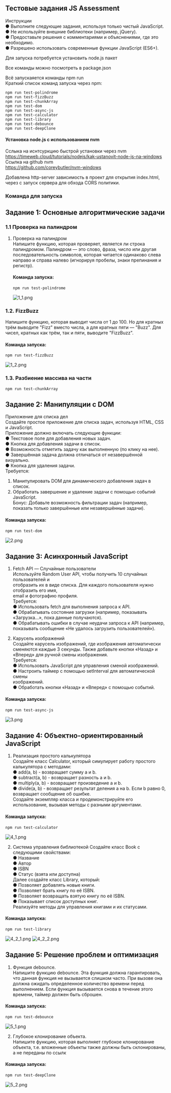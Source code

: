 ## Тестовые задания JS Assessment

Инструкции  
● Выполните следующие задания, используя только чистый JavaScript.  
● Не используйте внешние библиотеки (например, jQuery).  
● Предоставьте решения с комментариями и объяснениями, где это необходимо.  
● Разрешено использовать современные функции JavaScript (ES6+).  

Для запуска потребуется установить node.js пакет  

Все команды можно посмотреть в package.json

Всё запускаяется команды npm run  
Краткий список команд запуска через npm:  

`npm run test-polindrome`  
`npm run test-fizzBuzz`  
`npm run test-chunkArray`  
`npm run test-dom`  
`npm run test-async-js`  
`npm run test-calculator`  
`npm run test-library`  
`npm run test-debounce`  
`npm run test-deepClone`  

#### Установка node.js с использованием nvm
Сслыка на иснтсуркцию быстрой установки через nvm  
https://timeweb.cloud/tutorials/nodejs/kak-ustanovit-node-js-na-windows  
Ссылка на github nvm  
https://github.com/coreybutler/nvm-windows

Добавлена http-server зависимость в проект для открытия index.html,  
через с запуск сервера для обхода CORS политики.



### Команда для запуска

## Задание 1: Основные алгоритмические задачи

### 1.1 Проверка на палиндром

1. Проверка на палиндром  
   Напишите функцию, которая проверяет, является ли строка палиндромом. Палиндром
   — это слово, фраза, число или другая последовательность символов, которая
   читается одинаково слева направо и справа налево (игнорируя пробелы, знаки
   препинания и регистр).  

   #### Команда запуска:
   
   `npm run test-polindrome`

   ![1_1.png](testImages/1_1.png)

### 1.2. FizzBuzz

Напишите функцию, которая выводит числа от 1 до 100. Но для кратных трём
выводите "Fizz" вместо числа, а для кратных пяти — "Buzz". Для чисел, кратных как
трём, так и пяти, выводите "FizzBuzz".

   #### Команда запуска:

   `npm run test-fizzBuzz`

![1_2.png](testImages/1_2.png)

### 1.3. Разбиение массива на части

`npm run test-chunkArray`

## Задание 2: Манипуляции с DOM

Приложение для списка дел  
   Создайте простое приложение для списка задач, используя HTML, CSS и JavaScript.   
   Приложение должно включать следующие функции:   
   ● Текстовое поле для добавления новых задач.   
   ● Кнопка для добавления задачи в список.    
   ● Возможность отметить задачу как выполненную (по клику на нее).  
   ● Завершённая задача должна отличаться от незавершённой визуально.   
   ● Кнопка для удаления задачи.  
   Требуется:
1. Манипулировать DOM для динамического добавления задач в список.
2. Обработать завершение и удаление задачи с помощью событий JavaScript.  
   Бонус: Добавьте возможность фильтрации задач (например, показать только
   завершённые или незавершённые задачи).

#### Команда запуска:
`npm run test-dom`

![2.png](testImages/2.png)

## Задание 3: Асинхронный JavaScript

   1. Fetch API — Случайные пользователи  
      Используйте Random User API, чтобы получить 10 случайных пользователей и  
      отобразить их в виде списка. Для каждого пользователя нужно отобразить его имя,  
      email и фотографию профиля.  
      Требуется:  
      ● Использовать fetch для выполнения запроса к API.  
      ● Обрабатывать состояние загрузки (например, показывать «Загрузка...», пока
      данные получаются).  
      ● Обрабатывать ошибки в случае неудачи запроса к API (например, показывать
      сообщение «Не удалось загрузить пользователей»).  
   
   2. Карусель изображений  
      Создайте карусель изображений, где изображения автоматически сменяются каждые 3
      секунды. Также добавьте кнопки «Назад» и «Вперед» для ручной смены изображения.  
      Требуется:  
      ● Использовать JavaScript для управления сменой изображений.  
      ● Настроить таймер с помощью setInterval для автоматической смены  
      изображений.  
      ● Обработать кнопки «Назад» и «Вперед» с помощью событий.  

#### Команда запуска:

`npm run test-async-js`

![3.png](testImages/3.png)

## Задание 4: Объектно-ориентированный JavaScript

   1. Реализация простого калькулятора  
      Создайте класс Calculator, который симулирует работу простого калькулятора с
      методами:  
      ● add(a, b) - возвращает сумму a и b.    
      ● subtract(a, b) - возвращает разность a и b.  
      ● multiply(a, b) - возвращает произведение a и b.  
      ● divide(a, b) - возвращает результат деления a на b. Если b равно 0,  
      возвращает сообщение об ошибке.  
      Создайте экземпляр класса и продемонстрируйте его использование, вызывая методы
      с разными аргументами.

#### Команда запуска:

`npm run test-calculator`

![4_1.png](testImages/4_1.png)

   2. Система управления библиотекой
         Создайте класс Book с следующими свойствами:  
         ● Название  
         ● Автор  
         ● ISBN  
         ● Статус (взята или доступна)  
         Далее создайте класс Library, который:  
         ● Позволяет добавлять новые книги.  
         ● Позволяет брать книгу по её ISBN.  
         ● Позволяет возвращать взятую книгу по её ISBN.  
         ● Показывает список доступных книг.  
         Реализуйте методы для управления книгами и их статусами.  

#### Команда запуска:

`npm run test-library`

![4_2_1.png](testImages/4_2_1.png)
![4_2_2.png](testImages/4_2_2.png)

## Задание 5: Решение проблем и оптимизация

   1. Функция debounce.  
      Напишите функцию debounce. Эта функция должна гарантировать, что данная
      функция не вызывается слишком часто. При вызове она должна ожидать
      определенное количество времени перед выполнением. Если функция вызывается
      снова в течение этого времени, таймер должен быть сброшен.

#### Команда запуска:

`npm run test-debounce`

![5_1.png](testImages/5_1.png)

   2. Глубокое клонирование объекта.  
      Напишите функцию, которая выполняет глубокое клонирование объекта, т.е.
      вложенные объекты также должны быть склонированы, а не переданы по ссылк

#### Команда запуска:

`npm run test-deepClone`

![5_2.png](testImages/5_2.png)
